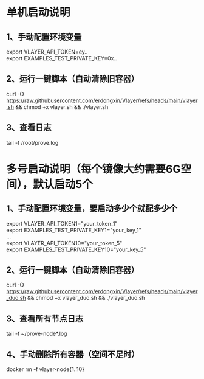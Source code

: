 # 单机启动说明

## 1、手动配置环境变量
export VLAYER_API_TOKEN=ey..  
export EXAMPLES_TEST_PRIVATE_KEY=0x..  

## 2、运行一键脚本（自动清除旧容器）
curl -O https://raw.githubusercontent.com/erdongxin/Vlayer/refs/heads/main/vlayer.sh && chmod +x vlayer.sh && ./vlayer.sh

## 3、查看日志
tail -f /root/prove.log

# 多号启动说明（每个镜像大约需要6G空间），默认启动5个

## 1、手动配置环境变量，要启动多少个就配多少个
export VLAYER_API_TOKEN1="your_token_1"  
export EXAMPLES_TEST_PRIVATE_KEY1="your_key_1"  
...  
export VLAYER_API_TOKEN10="your_token_5"  
export EXAMPLES_TEST_PRIVATE_KEY10="your_key_5"  

## 2、运行一键脚本（自动清除旧容器）
curl -O https://raw.githubusercontent.com/erdongxin/Vlayer/refs/heads/main/vlayer_duo.sh && chmod +x vlayer_duo.sh && ./vlayer_duo.sh

## 3、查看所有节点日志
tail -f ~/prove-node*.log

## 4、手动删除所有容器（空间不足时）
docker rm -f vlayer-node{1..10}
